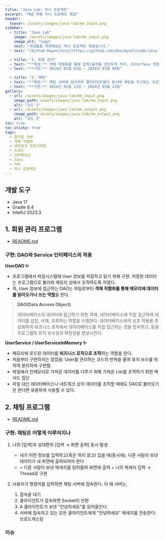 ```yaml
---
title: "Java Lab: 미니 프로젝트"
excerpt: "개념 적용 미니 프로젝트 묶음"
header:
  teaser: /assets/images/java-lab/mm_input.png
sidebar:
  - title: "Java Lab"
    image: /assets/images/java-lab/mm_input.png
    image_alt: "logo"
    text: "개념들을 적용해보는 미니 프로젝트 묶음입니다."
  - text: "[Github Repository](https://github.com/dearmysolitude/java-lab)"

  - title: "1. 회원 관리"
  - text: "**특징:** 객체 직렬화를 통해 입력/출력을 간단하게 처리, Interface 적용 리팩터링 / [강좌](https://www.youtube.com/watch?v=HEsAMjd8zpo)"
  - text: "**기한:** 2024년 01월 03일 ~ 2024년 01월 04일"

  - title: "2. 채팅"
  - text: "**특징:** 채팅 서버에 접속하여 클라이언트들이 동시에 채팅을 주고받는 프로그램 / [강좌](https://www.youtube.com/watch?v=_23srXUbhz0&t=81s)"
  - text: "**기한:** 2024년 01월 12일 ~ 2024년 01월 13일"
gallery:
  - url: /assets/images/java-lab/mm_input.png
    image_path: assets/images/java-lab/mm_input.png
    alt: "코드 1"
  - url: /assets/images/java-lab/mm_output.png
    image_path: assets/images/java-lab/mm_output.png
    alt: "코드 2"
toc: true
toc_sticky: true
tags:
  - 즐거운 자바
  - 객체 직렬화
  - 네트워크 프로그래밍
  - 스레드
  - 인터페이스
  - Java
  - 자바
  - 미니 프로젝트
---
```

## 개발 도구

- Java 17
- Gradle 8.4
- IntelliJ 2023.3

## 1. 회원 관리 프로그램

- [README.md](https://github.com/dearmysolitude/java-lab/blob/main/document/Membership-Management.md)

### 구현: DAO와 Service 인터페이스의 적용

**UserDAO ✨**

- 프로그램에서 파일시스템에 User 정보를 저장하고 읽기 위해 구현. 저장된 데이터는 프로그램으로 불러와 메모리 상에서 조작하도록 하였다.
- 즉, User 정보에 접근하는 DAO는 파일로부터 **객체 직렬화를 통해 메모리에 데이터를 읽어오거나 쓰는 역할**을 한다.

> **DAO(Data Access Object)**
>
> 데이터베이스의 데이터에 접근하기 위한 객체. 데이터베이스에 직접 접근하여 데이터를 삽입, 삭제, 조회하는 역할을 수행한다. 데이터베이스와의 상호 작용을 추상화하여 비즈니스 로직에서 데이터베이스를 직접 접근하는 것을 방지하고, 응용 프로그램의 유지 보수성과 확장성을 향상시킨다.

**UserService / UserServiceInMemory ✨**

- 메모리에 로드된 데이터를 **비즈니스 로직으로 조작**하는 역할을 한다.
- 처음부터 구현하지는 않았음: User를 관리하는 코드의 반복을 줄여 유지 보수를 위하여 분리하여 구현함.
- 파일에서 인메모리로 가져온 데이터를 다루기 위해 가져온 List<User>를 조작하기 위한 메서드 집단
- 파일 대신 데이터베이스나 네트워크 상의 데이터를 조작할 때에도 DAO로 불러오기만 한다면 유용하게 사용할 수 있다.

## 2. 채팅 프로그램

- [README.md](https://github.com/dearmysolitude/java-lab/blob/main/document/Chating.md)

### 구현: 채팅은 어떻게 이루어지나

1. 나의 [입력]과 상대편의 [입력 → 화면 출력] 동시 발생

    - 내가 어떤 정보를 입력하고(혹은 하지 않고) 있을 때(동시에), 다른 사람이 보낸 데이터가 내 화면에 출력되어야 한다
    - = 다른 사람이 보낸 메세지를 읽어들여 화면에 출력 + 나의 메세지 입력 → Thread로 구현

2. 사용자가 명령어를 입력하면 채팅 서버에 접속한다. 이 때 서버는,

    1. 접속을 대기
    2. 클라이언트가 접속하면 Socket이 반환
    3. A 클라이언트가 보낸 "안녕하세요"를 읽어들인다.
    4. 서버에 접속하고 있는 모든 클라이언트에게 "안녕하세요" 메세지를 전송한다: 브로드캐스팅

### 이슈

